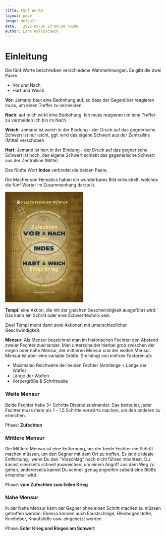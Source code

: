 ```yaml
---
title: Fünf Worte
layout: page
image: default
date:   2022-09-26 23:00:00 +0200
author: Lars Walloscheck
---
```


# Einleitung
Die fünf Worte beschreiben verschiedene Wahrnehmungen.
Es gibt die zwei Paare
- Vor und Nach
- Hart und Weich

__Vor__: Jemand baut eine Bedrohung auf, so dass der Gegenüber reagieren muss, um einen Treffer zu vermeiden.

__Nach__: auf mich wirkt eine Bedrohung. Ich muss reagieren um eine Treffer zu vermeiden Ich bin im Nach

__Weich__: Jemand ist weich in der Bindung - der Druck auf das gegnerische Schwert ist nur leicht, ggf. wird das eigene Schwert aus der Zentralline (Mitte) verschoben

__Hart__: Jemand ist hart in der Bindung - der Druck auf das gegnerische Schwert ist hoch, das eigene Schwert schiebt das gegenerische Schwert aus der Zentralline (Mitte)

Das fünfte Wort __Indes__ verbindet die beiden Paare.

Die Macher von Hematics haben ein wunderbares Bild entwickelt, welches die fünf Wörter im Zusammenhang darstellt.

<img src="/images/5-Liechtenauer-Woerter-GER-scaled.jpg" alt="Fünf Wörter" title="Fünf Wörter (Hematics)" width="50%"/>

__Tempi__: eine Aktion, die mit der gleichen Geschwindigkeit ausgeführt wird. Das kann ein Schritt oder eine Schwerttechnik sein.

Zwei Tempi meint dann zwei Aktionen mit unterschiedlicher Geschwindigkeit.

__Mensur__: Als Mensur bezeichnet man im historischen Fechten den Abstand zweier Fechter zueinander. Man unterscheidet hierbei grob zwischen der engen oder nahe Mensur, der mittleren Mensur und der weiten Mensur. Mensur ist aber eine variable Größe. Sie hängt von mehren Faktoren ab:
- Maximalen Reichweite der beiden Fechter (Armlänge + Länge der Waffe)
- Länge der Waffen
- Körpergröße & Schrittweite

### Weite Mensur
Beide Fechter habe 3+ Schritte Distanz zueinander. Das bedeutet, jeder Fechter muss mehr als 1 - 1,5 Schritte vorwärts machen, um den anderen zu erreichen.

Phase: __Zufechten__

### Mittlere Mensur
Die Mittlere Mensur ist eine Entfernung, bei der beide Fechter ein Schritt machen müssen, um den Gegner mit dem Ort zu treffen. Es ist die ideale Entfernung,  wenn Du den "Vorschlag" noch nicht führen möchtest. Du kannst einerseits schnell ausweichen, um einem Angriff aus dem Weg zu gehen, andererseits kannst Du schnell genug angreifen sobald eine Blöße erkennbar wird.  

Phase: __vom Zufechten zum Edlen Krieg__

### Nahe Mensur
In der Nahe Mensur kann der Gegner ohne einen Schritt machen zu müssen getroffen werden. Ebenso können auch Faustschläge, Ellenbogenstöße, Knieheber, Knaufstöße usw. eingesetzt werden.   

Phase: __Edler Krieg und Ringen am Schwert__